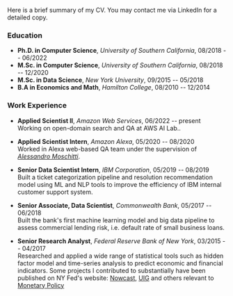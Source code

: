 Here is a brief summary of my CV. You may contact me via LinkedIn for a detailed copy.

### Education
- **Ph.D. in Computer Science**,   _University of Southern California_, 08/2018 -- 06/2022 <br/>
- **M.Sc. in Computer Science**,   _University of Southern California_,   08/2018 -- 12/2020 <br/>
- **M.Sc. in Data Science**, _New York University_, 09/2015 -- 05/2018
- **B.A in Economics and Math**, _Hamilton College_, 08/2010 -- 12/2014


### Work Experience
- **Applied Scientist II**,     _Amazon Web Services_,         06/2022 -- present <br/>
Working on open-domain search and QA at AWS AI Lab..

- **Applied Scientist Intern**,     _Amazon Alexa_,         05/2020 -- 08/2020 <br/>
Worked in Alexa web-based QA team under the supervision of _[Alessandro Moschitti](https://www.linkedin.com/in/alessandro-moschitti-10999a4/)_.

- **Senior Data Scientist Intern**,     _IBM Corporation_,         05/2019 -- 08/2019 <br/>
Built a ticket categorization pipeline and resolution recommendation model using ML and NLP tools to improve the efficiency of IBM internal customer support system.

- **Senior Associate, Data Scientist**, _Commonwealth Bank_, 05/2017 -- 06/2018 <br/>
Built the bank's first machine learning model and big data pipeline to assess commercial lending risk, i.e. default rate of small business loans.


- **Senior Research Analyst**,   _Federal Reserve Bank of New York_,   03/2015 -- 04/2017 <br/>
Researched and applied a wide range of statistical tools such as hidden factor model and time-series analysis to predict economic and financial indicators. Some projects I contributed to substantially have been published on NY Fed's website: [Nowcast](https://www.newyorkfed.org/research/policy/nowcast), [UIG](https://www.newyorkfed.org/research/policy/underlying-inflation-gauge) and others relevant to [Monetary Policy](https://www.newyorkfed.org/medialibrary/media/research/staff_reports/sr885.pdf)

